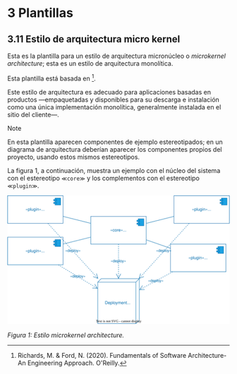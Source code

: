 # 3 Plantillas

## 3.11 Estilo de arquitectura micro kernel

Esta es la plantilla para un estilo de arquitectura micronúcleo o *microkernel
architecture*; esta es un estilo de arquitectura monolítica.

Esta plantilla está basada en [^1].

Este estilo de arquitectura es adecuado para aplicaciones basadas en productos
—empaquetadas y disponibles para su descarga e instalación como una única
implementación monolítica, generalmente instalada en el sitio del cliente—.

> [!NOTE]
> En esta plantilla aparecen componentes de ejemplo estereotipados; en
> un diagrama de arquitectura deberían aparecer los componentes propios del
> proyecto, usando estos mismos estereotipos.

La figura 1, a continuación, muestra un ejemplo con el núcleo del sistema con el
estereotipo `≪core≫` y los complementos con el estereotipo `≪plugin≫`.

![Estilo microkernel architecture](/diagrams/Architecture_Microkernel.svg)

*Figura 1: Estilo microkernel architecture.*

[^1]: Richards, M. & Ford, N. (2020). Fundamentals of Software Architecture-An
      Engineering Approach. O'Reilly.
